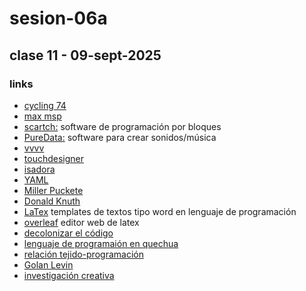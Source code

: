 # sesion-06a

## clase 11 - 09-sept-2025

### links
- [cycling 74](https://cycling74.com)
- [max msp](https://cycling74.com/shop/max)
- [scartch:](https://scratch.mit.edu) software de programación por bloques
- [PureData:](https://puredata.info) software para crear sonidos/música
- [vvvv](https://vvvv.org)
- [touchdesigner](https://derivative.ca)
- [isadora](https://troikatronix.com)
- [YAML](https://en.wikipedia.org/wiki/YAML)
- [Miller Puckete](https://en.wikipedia.org/wiki/Miller_Puckette)
- [Donald Knuth](https://en.wikipedia.org/wiki/Donald_Knuth)
- [LaTex](https://www.latex-project.org) templates de textos tipo word en lenguaje de programación
- [overleaf](https://www.overleaf.com) editor web de latex
- [decolonizar el código](./2561-Texto%20del%20artículo-8540-1-10-20250724.pdf)
- [lenguaje de programaión en quechua](https://labtecnosocial.org/llamkana-un-lenguaje-de-programacion-en-quechua)
- [relación tejido-programación](https://weavingxcoding.studio)
- [Golan Levin](https://www.google.com/search?client=opera&q=golan+levin&sourceid=opera&ie=UTF-8&oe=UTF-8)
- [investigación creativa](https://studioforcreativeinquiry.org)
